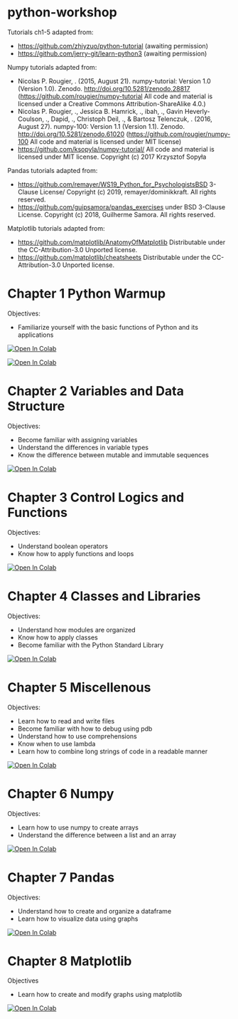 # python-workshop



Tutorials ch1-5 adapted from:
- https://github.com/zhiyzuo/python-tutorial (awaiting permission)
- https://github.com/jerry-git/learn-python3 (awaiting permission)

Numpy tutorials adapted from:
- Nicolas P. Rougier, . (2015, August 21). numpy-tutorial: Version 1.0 (Version 1.0). Zenodo. http://doi.org/10.5281/zenodo.28817 (https://github.com/rougier/numpy-tutorial All code and material is licensed under a Creative Commons Attribution-ShareAlike 4.0.)
- Nicolas P. Rougier, ., Jessica B. Hamrick, ., ibah, ., Gavin Heverly-Coulson, ., Dapid, ., Christoph Deil, ., & Bartosz Telenczuk, . (2016, August 27). numpy-100: Version 1.1 (Version 1.1). Zenodo. http://doi.org/10.5281/zenodo.61020 (https://github.com/rougier/numpy-100 All code and material is licensed under MIT license)
- https://github.com/ksopyla/numpy-tutorial/ All code and material is licensed under MIT license. Copyright (c) 2017 Krzysztof Sopyła


Pandas tutorials adapted from:
- https://github.com/remayer/WS19_Python_for_PsychologistsBSD 3-Clause License/ Copyright (c) 2019, remayer/dominikkraft. All rights reserved.
- https://github.com/guipsamora/pandas_exercises under BSD 3-Clause License. Copyright (c) 2018, Guilherme Samora. All rights reserved.


Matplotlib tutorials adapted from: 
- https://github.com/matplotlib/AnatomyOfMatplotlib Distributable under the CC-Attribution-3.0 Unported license.
- https://github.com/matplotlib/cheatsheets Distributable under the CC-Attribution-3.0 Unported license.



# Chapter 1 Python Warmup
Objectives:
 - Familiarize yourself with the basic functions of Python and its applications
 
 [![Open In Colab](https://colab.research.google.com/assets/colab-badge.svg)](https://colab.research.google.com/drive/1ZX6k6HnPSQAmYReG5_vAliakTC-N0mZ4)
 
 [![Open In Colab](https://colab.research.google.com/assets/colab-badge.svg)](https://github.com/ahnchive/python-workshop/blob/main/tutorials/Ch1.%20Python%20Warmup.ipynb)

# Chapter 2 Variables and Data Structure
Objectives:
 - Become familiar with assigning variables
 - Understand the differences in variable types
 - Know the difference between mutable and immutable sequences
 
 [![Open In Colab](https://colab.research.google.com/assets/colab-badge.svg)](https://colab.research.google.com/drive/13VVXXqipUw7MqCCIPvjaI9eQ55E7MVPV#scrollTo=8gO3OO9-xNmX)
 
 # Chapter 3 Control Logics and Functions
 Objectives:
 - Understand boolean operators
 - Know how to apply functions and loops

[![Open In Colab](https://colab.research.google.com/assets/colab-badge.svg)](https://colab.research.google.com/drive/1ErXLQXD5FGfsRCjvEGTms5flw-npGHK4#scrollTo=dGLCijsb6Eol)

 # Chapter 4 Classes and Libraries
 Objectives:
 - Understand how modules are organized
 - Know how to apply classes
 - Become familiar with the Python Standard Library
 
 [![Open In Colab](https://colab.research.google.com/assets/colab-badge.svg)](https://colab.research.google.com/drive/1wDzeMTIB_Ad6oz3Bx2meaaGCri8FinyH#scrollTo=1N0hGBwr7Fl0)
 
 # Chapter 5 Miscellenous
 Objectives:
 - Learn how to read and write files
 - Become familiar with how to debug using pdb
 - Understand how to use comprehensions
 - Know when to use lambda
 - Learn how to combine long strings of code in a readable manner

[![Open In Colab](https://colab.research.google.com/assets/colab-badge.svg)](https://colab.research.google.com/drive/1YR3LPpaOlF_PU_g8Z9mmdLS2GdEzZnkX#scrollTo=LUam_uGa9cvv)

# Chapter 6 Numpy
Objectives:
 - Learn how to use numpy to create arrays
 - Understand the difference between a list and an array

[![Open In Colab](https://colab.research.google.com/assets/colab-badge.svg)](https://colab.research.google.com/drive/1gzbJ3X_t4o4yPTSxnLWEiKKjeztNg040#scrollTo=sXgTu8KmvrTF)

# Chapter 7 Pandas
Objectives:
 - Understand how to create and organize a dataframe
 - Learn how to visualize data using graphs

[![Open In Colab](https://colab.research.google.com/assets/colab-badge.svg)](https://colab.research.google.com/drive/1PMNk21cOKV2Sw4WwymxevIBr9enEyloq#scrollTo=hvnZYqRgHp8T)

# Chapter 8 Matplotlib
Objectives
 - Learn how to create and modify graphs using matplotlib

[![Open In Colab](https://colab.research.google.com/assets/colab-badge.svg)](https://colab.research.google.com/drive/1ezon9pWu-XHDeLjBX7ELuUKxt6PSR_Xt#scrollTo=glbaCdHq0WP0)
